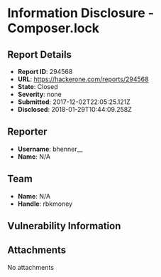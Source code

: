 # Information Disclosure - Composer.lock

## Report Details
- **Report ID**: 294568
- **URL**: https://hackerone.com/reports/294568
- **State**: Closed
- **Severity**: none
- **Submitted**: 2017-12-02T22:05:25.121Z
- **Disclosed**: 2018-01-29T10:44:09.258Z

## Reporter
- **Username**: bhenner__
- **Name**: N/A

## Team
- **Name**: N/A
- **Handle**: rbkmoney

## Vulnerability Information


## Attachments
No attachments
